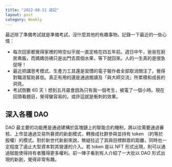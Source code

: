 ```yaml
---
title: "2022-08-21 週記"
layout: post
category: Weekly
---
```


最近除了準備考試就是準備考試，沒什麼其他的有趣事物。記錄一下最近的一些心情：

- 每次回家都覺得家裡的時空似乎就一直定格在四五年前。週日中午，爸爸在廚房煮飯，而媽媽彷彿只是出門去買個水果，等下就回來。人的一生真的是很急促呀！
- 最近把講思考模式、生產力工具還是習慣的電子報作者全部取消關注了。覺得對職涯幫助甚低。真正有用的還是通過閱讀及「與大師交流」所累積和成長的洞見。
- 考試倒數 60 天！想到五月晨會因為只有我一個考生，被電了一個小時。現在回頭看題目，覺得蠻容易的。或許這就是衝刺的效果。

## 深入各種 DAO

DAO 最主要的功能應是通過建構於區塊鏈上的智能合約機制，將以往需要通過審核、上市並通過交易所募資的新創模式，轉換成社群參與並持有 token （約等於股權）的模式。對於新世代新創來說，無疑拉近了其與目標群眾的距離，同時也一定程度了遏止大型資本對其營運的介入。若 token 是以 NFT 形式出現，則可以通過賦能使得持有者獲得更多權利。前一陣子看到有人介紹了一大批以 DAO 形式出現的新創，覺得非常有趣。
